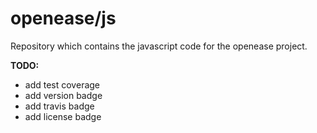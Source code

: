 openease/js
================

Repository which contains the javascript code for the openease project.

**TODO:**
- add test coverage
- add version badge
- add travis badge
- add license badge

